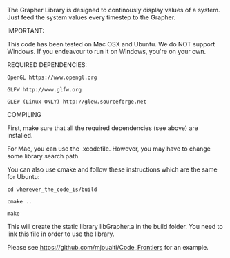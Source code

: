 The Grapher Library is designed to continously display values of a system. Just feed the system values every timestep to the Grapher. 

IMPORTANT:

This code has been tested on Mac OSX and Ubuntu. We do NOT support Windows. If you endeavour to run it on Windows, you're on your own.

REQUIRED DEPENDENCIES:
   
    OpenGL https://www.opengl.org
   
    GLFW http://www.glfw.org
   
    GLEW (Linux ONLY) http://glew.sourceforge.net

COMPILING

First, make sure that all the required dependencies (see above) are installed.

For Mac, you can use the .xcodefile. However, you may have to change some library search path.

You can also use cmake and follow these instructions which are the same for Ubuntu:

    cd wherever_the_code_is/build

    cmake ..

    make
    
This will create the static library libGrapher.a in the build folder. You need to link this file in order to use the library.

Please see https://github.com/mjouaiti/Code_Frontiers for an example.
